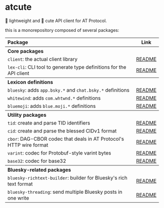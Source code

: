 # atcute

🦋 lightweight and 🌸 cute API client for AT Protocol.

this is a monorepository composed of several packages:

<table>
	<thead>
		<tr>
			<th align="left">Package</th>
			<th>Link</th>
		</tr>
	</thead>
	<tbody>
		<tr>
			<th colspan="2" align="left">Core packages</th>
		</tr>
		<tr>
			<td><code>client</code>: the actual client library</td>
			<td><a href="./packages/core/client/README.md">README</a></td>
		</tr>
		<tr>
			<td><code>lex-cli</code>: CLI tool to generate type definitions for the API client</td>
			<td><a href="./packages/core/lex-cli/README.md">README</a></td>
		</tr>
		<tr>
			<th colspan="2" align="left">Lexicon definitions</th>
		</tr>
		<tr>
			<td><code>bluesky</code>: adds <code>app.bsky.*</code> and <code>chat.bsky.*</code> definitions</td>
			<td><a href="./packages/definitions/bluesky/README.md">README</a></td>
		</tr>
		<tr>
			<td><code>whitewind</code>: adds <code>com.whtwnd.*</code> definitions</td>
			<td><a href="./packages/definitions/whitewind/README.md">README</a></td>
		</tr>
		<tr>
			<td><code>bluemoji</code>: adds <code>blue.moji.*</code> definitions</td>
			<td><a href="./packages/definitions/bluemoji/README.md">README</a></td>
		</tr>
		<tr>
			<th colspan="2" align="left">Utility packages</th>
		</tr>
		<tr>
			<td><code>tid</code>: create and parse TID identifiers</td>
			<td><a href="./packages/utilities/tid/README.md">README</a></td>
		</tr>
		<tr>
			<td><code>cid</code>: create and parse the blessed CIDv1 format</td>
			<td><a href="./packages/utilities/cid/README.md">README</a></td>
		</tr>
		<tr>
			<td><code>cbor</code>: DAG-CBOR codec that deals in AT Protocol's HTTP wire format</td>
			<td><a href="./packages/utilities/cbor/README.md">README</a></td>
		</tr>
		<tr>
			<td><code>varint</code>: codec for Protobuf-style varint bytes</td>
			<td><a href="./packages/utilities/varint/README.md">README</a></td>
		</tr>
		<tr>
			<td><code>base32</code>: codec for base32</td>
			<td><a href="./packages/utilities/base32/README.md">README</a></td>
		</tr>
		<tr>
			<th colspan="2" align="left">Bluesky-related packages</th>
		</tr>
		<tr>
			<td><code>bluesky-richtext-builder</code>: builder for Bluesky's rich text format</td>
			<td><a href="./packages/bluesky/richtext-builder/README.md">README</a></td>
		</tr>
		<tr>
			<td><code>bluesky-threading</code>: send multiple Bluesky posts in one write</td>
			<td><a href="./packages/bluesky/threading/README.md">README</a></td>
		</tr>
	</tbody>
</table>
